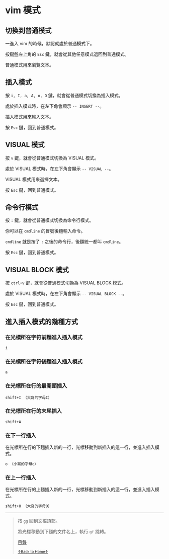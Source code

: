 # vim 模式

## 切換到普通模式

一進入 vim 的時候，默認就處於普通模式下。

按鍵盤左上角的 `Esc` 鍵，就會從其他任意模式退回到普通模式。

普通模式用來瀏覽文本。

## 插入模式

按 `i, I, a, A, o, O` 鍵，就會從普通模式切換為插入模式。

處於插入模式時，在左下角會顯示 `-- INSERT --`。

插入模式用來輸入文本。

按 `Esc` 鍵，回到普通模式。

## VISUAL 模式

按 `v` 鍵，就會從普通模式切換為 VISUAL 模式。

處於 VISUAL 模式時，在左下角會顯示 `-- VISUAL --`。

VISUAL 模式用來選擇文本。

按 `Esc` 鍵，回到普通模式。

## 命令行模式

按 `:` 鍵，就會從普通模式切換為命令行模式。

你可以在 `cmdline` 的冒號後麵輸入命令。

`cmdline` 就是按了 `:` 之後的命令行，後麵統一都叫 `cmdline`。

按 `Esc` 鍵，回到普通模式。

## VISUAL BLOCK 模式

按 `ctrl+v` 鍵，就會從普通模式切換為 VISUAL BLOCK 模式。

處於 VISUAL 模式時，在左下角會顯示 `-- VISUAL BLOCK --`。

按 `Esc` 鍵，回到普通模式。

## 進入插入模式的幾種方式

### 在光標所在字符前麵進入插入模式

```
i
```

### 在光標所在字符後麵進入插入模式

```
a
```

### 在光標所在行的最開頭插入

```
shift+I （大寫的字母I）
```

### 在光標所在行的末尾插入

```
shift+A
```

### 在下一行插入

在光標所在行的下麵插入新的一行，光標移動到新插入的這一行，並進入插入模式。

```
o （小寫的字母o）
```

### 在上一行插入

在光標所在行的上麵插入新的一行，光標移動到新插入的這一行，並進入插入模式。

```
shift+O （大寫的字母O）
```

* * *

> 按 `gg` 回到文檔頂部。
>
> 將光標移動到下麵的文件名上，執行 `gf` 跳轉。
>
> [目錄](README.md)
>
> <a href='https://github.com/MDGSF/MyVim'><small>↑Back to Home↑</small></a>

